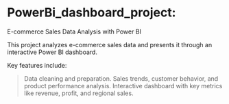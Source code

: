 # PowerBi_dashboard_project:

E-commerce Sales Data Analysis with Power BI

This project analyzes e-commerce sales data and presents it through an interactive Power BI dashboard.

Key features include:

>Data cleaning and preparation.
>Sales trends, customer behavior, and product performance analysis.
>Interactive dashboard with key metrics like revenue, profit, and regional sales.
